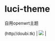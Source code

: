 # luci-theme
自用openwrt主题


(http//doubi.tk) | [![](https://img.shields.io/badge/下载-链接-blueviolet.svg?logo=hack-the-box)](http//doubi.tk) |
